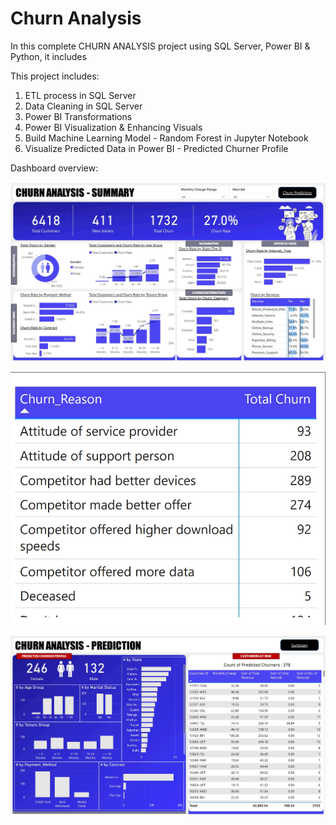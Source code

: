 # Churn Analysis 
In this complete CHURN ANALYSIS project using SQL Server, Power BI & Python, it includes

This project includes:

1. ETL process in SQL Server
2. Data Cleaning in SQL Server
3. Power BI Transformations
4. Power BI Visualization & Enhancing Visuals
5. Build Machine Learning Model - Random Forest in Jupyter Notebook
6. Visualize Predicted Data in Power BI - Predicted Churner Profile

Dashboard overview:

![image alt](https://github.com/Asrjadhav/ChurnGuard/blob/main/images/111.jpeg?raw=true)

![image alt](https://github.com/Asrjadhav/ChurnGuard/blob/main/images/112.jpeg?raw=true)

![image alt](https://github.com/Asrjadhav/ChurnGuard/blob/main/images/113.jpeg?raw=true)
